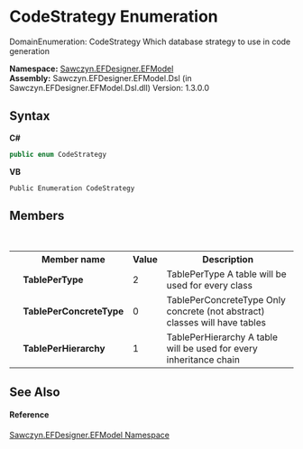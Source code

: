 # CodeStrategy Enumeration
 

DomainEnumeration: CodeStrategy Which database strategy to use in code generation

**Namespace:**&nbsp;<a href="N_Sawczyn_EFDesigner_EFModel">Sawczyn.EFDesigner.EFModel</a><br />**Assembly:**&nbsp;Sawczyn.EFDesigner.EFModel.Dsl (in Sawczyn.EFDesigner.EFModel.Dsl.dll) Version: 1.3.0.0

## Syntax

**C#**<br />
``` C#
public enum CodeStrategy
```

**VB**<br />
``` VB
Public Enumeration CodeStrategy
```


## Members
&nbsp;<table><tr><th></th><th>Member name</th><th>Value</th><th>Description</th></tr><tr><td /><td target="F:Sawczyn.EFDesigner.EFModel.CodeStrategy.TablePerType">**TablePerType**</td><td>2</td><td>TablePerType A table will be used for every class</td></tr><tr><td /><td target="F:Sawczyn.EFDesigner.EFModel.CodeStrategy.TablePerConcreteType">**TablePerConcreteType**</td><td>0</td><td>TablePerConcreteType Only concrete (not abstract) classes will have tables</td></tr><tr><td /><td target="F:Sawczyn.EFDesigner.EFModel.CodeStrategy.TablePerHierarchy">**TablePerHierarchy**</td><td>1</td><td>TablePerHierarchy A table will be used for every inheritance chain</td></tr></table>

## See Also


#### Reference
<a href="N_Sawczyn_EFDesigner_EFModel">Sawczyn.EFDesigner.EFModel Namespace</a><br />